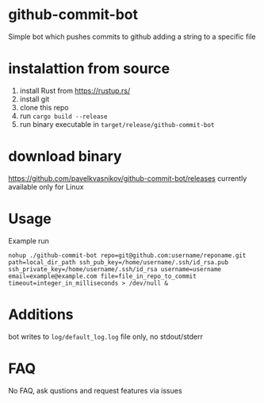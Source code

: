 # github-commit-bot

Simple bot which pushes commits to github adding a string to a specific file


# instalattion from source
1) install Rust from https://rustup.rs/
2) install git 
3) clone this repo
4) run `cargo build --release`
5) run binary executable in `target/release/github-commit-bot`

# download binary
https://github.com/pavelkvasnikov/github-commit-bot/releases currently available only for Linux 

# Usage

Example run
```
nohup ./github-commit-bot repo=git@github.com:username/reponame.git path=local_dir_path ssh_pub_key=/home/username/.ssh/id_rsa.pub ssh_private_key=/home/username/.ssh/id_rsa username=username email=example@example.com file=file_in_repo_to_commit timeout=integer_in_milliseconds > /dev/null &

```


# Additions
bot writes to `log/default_log.log` file only, no stdout/stderr

# FAQ
No FAQ, ask qustions and request features via issues
